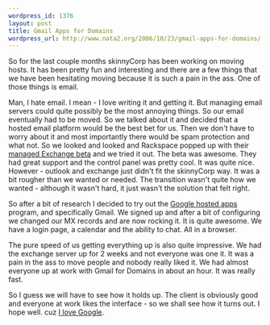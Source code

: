 ```yaml
--- 
wordpress_id: 1376
layout: post
title: Gmail Apps for Domains
wordpress_url: http://www.nata2.org/2006/10/23/gmail-apps-for-domains/
---
```

<p>So for the last couple months skinnyCorp has been working on moving hosts. It has been pretty fun and interesting and there are a few things that we have been hesitating moving because it is such a pain in the ass. One of those things is email. </p> <p>Man, I hate email. I mean - I love writing it and getting it. But managing email servers could quite possibly be the most annoying things. So our email eventually had to be moved. So we talked about it and decided that a hosted email platform would be the best bet for us. Then we don't have to worry about it and most importantly there would be spam protection and what not. So we looked and looked and Rackspace popped up with their <a href="http://www.rackspace.com/products/messaging.php">managed Exchange beta</a> and we tried it out. The beta was awesome. They had great support and the control panel was pretty cool. It was quite nice. However - outlook and exchange just didn't fit the skinnyCorp way. It was a bit rougher than we wanted or needed. The transition wasn't quite how we wanted - although it wasn't hard, it just wasn't the solution that felt right. </p> <p>So after a bit of research I decided to try out the <a href="https://www.google.com/a/">Google hosted apps</a> program, and specifically Gmail. We signed up and after a bit of configuring we changed our MX records and are now rocking it. It is quite awesome. We have a login page, a calendar and the ability to chat. All in a browser. </p> <p>The pure speed of us getting everything up is also quite impressive. We had the exchange server up for 2 weeks and not everyone was one it. It was a pain in the ass to move people and nobody really liked it. We had almost everyone up at work with Gmail for Domains in about an hour. It was really fast. </p> <p>So I guess we will have to see how it holds up. The client is obviously good and everyone at work likes the interface - so we shall see how it turns out. I hope well. cuz <a href="http://technorati.com/search/%22i%20love%20google%22">I love Google</a>. </p>
